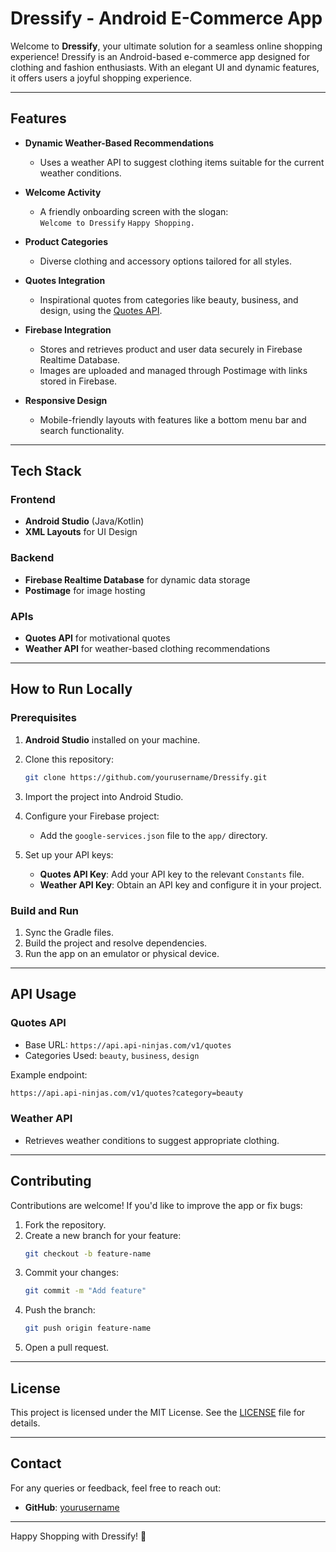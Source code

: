 # Dressify - Android E-Commerce App

Welcome to **Dressify**, your ultimate solution for a seamless online shopping experience! Dressify is an Android-based e-commerce app designed for clothing and fashion enthusiasts. With an elegant UI and dynamic features, it offers users a joyful shopping experience.

---

## Features

- **Dynamic Weather-Based Recommendations**
  - Uses a weather API to suggest clothing items suitable for the current weather conditions.

- **Welcome Activity**
  - A friendly onboarding screen with the slogan:  
    `Welcome to Dressify`
    `Happy Shopping.`

- **Product Categories**
  - Diverse clothing and accessory options tailored for all styles.

- **Quotes Integration**
  - Inspirational quotes from categories like beauty, business, and design, using the [Quotes API](https://api.api-ninjas.com/v1/quotes).

- **Firebase Integration**
  - Stores and retrieves product and user data securely in Firebase Realtime Database.
  - Images are uploaded and managed through Postimage with links stored in Firebase.

- **Responsive Design**
  - Mobile-friendly layouts with features like a bottom menu bar and search functionality.

---

## Tech Stack

### **Frontend**
- **Android Studio** (Java/Kotlin)
- **XML Layouts** for UI Design

### **Backend**
- **Firebase Realtime Database** for dynamic data storage
- **Postimage** for image hosting

### **APIs**
- **Quotes API** for motivational quotes
- **Weather API** for weather-based clothing recommendations

---

## How to Run Locally

### Prerequisites
1. **Android Studio** installed on your machine.
2. Clone this repository:
   ```bash
   git clone https://github.com/yourusername/Dressify.git
   ```
3. Import the project into Android Studio.
4. Configure your Firebase project:
   - Add the `google-services.json` file to the `app/` directory.

5. Set up your API keys:
   - **Quotes API Key**: Add your API key to the relevant `Constants` file.
   - **Weather API Key**: Obtain an API key and configure it in your project.

### Build and Run
1. Sync the Gradle files.
2. Build the project and resolve dependencies.
3. Run the app on an emulator or physical device.

---

## API Usage

### Quotes API
- Base URL: `https://api.api-ninjas.com/v1/quotes`
- Categories Used: `beauty`, `business`, `design`

Example endpoint:
```bash
https://api.api-ninjas.com/v1/quotes?category=beauty
```

### Weather API
- Retrieves weather conditions to suggest appropriate clothing.

---
## Contributing

Contributions are welcome! If you'd like to improve the app or fix bugs:
1. Fork the repository.
2. Create a new branch for your feature:
   ```bash
   git checkout -b feature-name
   ```
3. Commit your changes:
   ```bash
   git commit -m "Add feature"
   ```
4. Push the branch:
   ```bash
   git push origin feature-name
   ```
5. Open a pull request.

---

## License

This project is licensed under the MIT License. See the [LICENSE](LICENSE) file for details.

---

## Contact

For any queries or feedback, feel free to reach out:
- **GitHub**: [yourusername](https://github.com/alshariarmithu)

---

Happy Shopping with Dressify! 🎉
